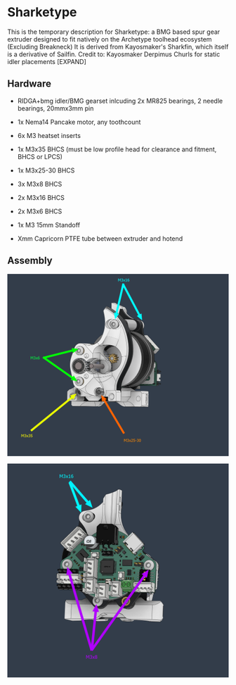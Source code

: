 # Sharketype

This is the temporary description for Sharketype: a BMG based spur gear extruder designed to fit natively on the Archetype toolhead ecosystem (Excluding Breakneck)
It is derived from Kayosmaker's Sharkfin, which itself is a derivative of Sailfin.
Credit to:
Kayosmaker 
Derpimus 
Churls for static idler placements
[EXPAND] 

## Hardware

* RIDGA+bmg idler/BMG gearset inlcuding 2x MR825 bearings, 2 needle bearings, 20mmx3mm pin

* 1x Nema14 Pancake motor, any toothcount

* 6x M3 heatset inserts

* 1x M3x35 BHCS (must be low profile head for clearance and fitment, BHCS or LPCS)

* 1x M3x25-30 BHCS

* 3x M3x8 BHCS

* 2x M3x16 BHCS

* 2x M3x6 BHCS

* 1x M3 15mm Standoff

* Xmm Capricorn PTFE tube between extruder and hotend
  
## Assembly

![Hardware Front](Images\Hardware_Front.png)

![Hardware Rear](Images\Hardware_Rear.png)
